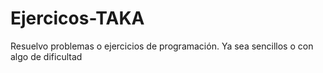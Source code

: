 # Ejercicos-TAKA
Resuelvo problemas o ejercicios de programación. Ya sea sencillos o con algo de dificultad
